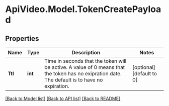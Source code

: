 # ApiVideo.Model.TokenCreatePayload

## Properties

Name | Type | Description | Notes
------------ | ------------- | ------------- | -------------
**Ttl** | **int** | Time in seconds that the token will be active. A value of 0 means that the token has no exipration date. The default is to have no expiration. | [optional] [default to 0]

[[Back to Model list]](../README.md#documentation-for-models) [[Back to API list]](../README.md#documentation-for-api-endpoints) [[Back to README]](../README.md)

